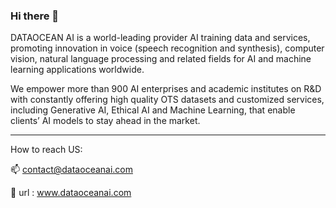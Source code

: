 ### Hi there 👋
DATAOCEAN AI is a world-leading provider AI training data and services, promoting innovation in voice (speech recognition and synthesis), computer vision, natural language processing and related fields for AI and machine learning applications worldwide.

We empower more than 900 AI enterprises and academic institutes on R&D with constantly offering high quality OTS datasets and customized services, including Generative AI, Ethical AI and Machine Learning, that enable clients’ AI models to stay ahead in the market.
<!--
**MKT-Dataoceanai/MKT-Dataoceanai** is a ✨ _special_ ✨ repository because its `README.md` (this file) appears on your GitHub profile.

Here are some ideas to get you started:

- 🔭 I’m currently working on ...
- 🌱 I’m currently learning ...
- 👯 I’m looking to collaborate on ...
- 🤔 I’m looking for help with ...
- 💬 Ask me about ...
- 📫 How to reach me: ...
- 😄 Pronouns: ...
- ⚡ Fun fact: ...
-->
-----------------
 How to reach US: 
 
📫 contact@dataoceanai.com
 
📱 url : www.dataoceanai.com



